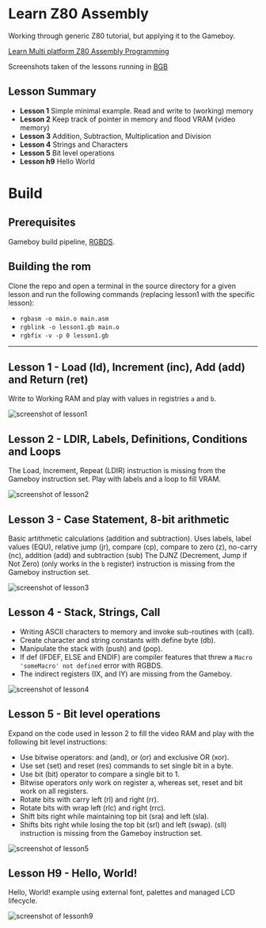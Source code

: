 # Learn Z80 Assembly
Working through generic Z80 tutorial, but applying it to the Gameboy.

[Learn Multi platform Z80 Assembly Programming](https://www.youtube.com/playlist?list=PLp_QNRIYljFq-9nFiAUiAkRzAXfcZTBR_)

Screenshots taken of the lessons running in [BGB](http://bgb.bircd.org/)

## Lesson Summary
* __Lesson 1__ Simple minimal example. Read and write to (working) memory
* __Lesson 2__ Keep track of pointer in memory and flood VRAM (video memory)
* __Lesson 3__ Addition, Subtraction, Multiplication and Division
* __Lesson 4__ Strings and Characters
* __Lesson 5__ Bit level operations
* __Lesson h9__ Hello World

# Build

## Prerequisites

Gameboy build pipeline, [RGBDS](https://github.com/rednex/rgbds/releases).

## Building the rom
Clone the repo and open a terminal in the source directory for a given lesson and run the following commands (replacing lesson1 with the specific lesson):
* `rgbasm -o main.o main.asm`
* `rgblink -o lesson1.gb main.o`
* `rgbfix -v -p 0 lesson1.gb`

---

## Lesson 1 - Load (ld), Increment (inc), Add (add) and Return (ret)

Write to Working RAM and play with values in registries `a` and `b`.

![screenshot of lesson1](https://github.com/john-lay/learn-z80-assembly/raw/master/lesson1/lesson1-screenshot.png)

## Lesson 2 - LDIR, Labels, Definitions, Conditions and Loops

The Load, Increment, Repeat (LDIR) instruction is missing from the Gameboy instruction set.
Play with  labels and a loop to fill VRAM.

![screenshot of lesson2](https://github.com/john-lay/learn-z80-assembly/raw/master/lesson2/lesson2-screenshot.png)

## Lesson 3 - Case Statement, 8-bit arithmetic

Basic artithmetic calculations (addition and subtraction).
Uses labels, label values (EQU), relative jump (jr), compare (cp), compare to zero (z), no-carry (nc), addition (add) and subtraction (sub)
The DJNZ (Decrement, Jump if Not Zero) (only works in the `b` register) instruction is missing from the Gameboy instruction set.

![screenshot of lesson3](https://github.com/john-lay/learn-z80-assembly/raw/master/lesson3/lesson3-screenshot.png)

## Lesson 4 - Stack, Strings, Call

* Writing ASCII characters to memory and invoke sub-routines with (call). 
* Create character and string constants with define byte (db).
* Manipulate the stack with (push) and (pop). 
* If def (IFDEF, ELSE and ENDIF) are compiler features that threw a `Macro 'someMacro' not defined` error with RGBDS.
* The indirect registers (IX, and IY) are  missing from the Gameboy.

![screenshot of lesson4](https://github.com/john-lay/learn-z80-assembly/raw/master/lesson4/lesson4-screenshot.png)

## Lesson 5 - Bit level operations

Expand on the code used in lesson 2 to fill the video RAM and play with the following bit level instructions:

* Use bitwise operators: and (and), or (or) and exclusive OR (xor).
* Use set (set) and reset (res) commands to set single bit in a byte.
* Use bit (bit) operator to compare a single bit to 1.
* Bitwise operators only work on register a, whereas set, reset and bit work on all registers.
* Rotate bits with carry left (rl) and right (rr).
* Rotate bits with wrap left (rlc) and right (rrc).
* Shift bits right while maintaining top bit (sra) and left (sla).
* Shifts bits right while losing the top bit (srl) and left (swap). (sll) instruction is missing from the Gameboy instruction set.

![screenshot of lesson5](https://github.com/john-lay/learn-z80-assembly/raw/master/lesson5/lesson5-screenshot.png)

## Lesson H9 - Hello, World!

Hello, World! example using external font, palettes and managed LCD lifecycle.

![screenshot of lessonh9](https://github.com/john-lay/learn-z80-assembly/raw/master/lessonh9/lessonh9-screenshot.png)
